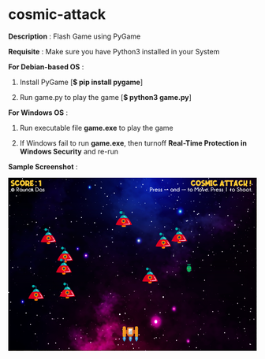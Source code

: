 
# cosmic-attack

**Description** : Flash Game using PyGame

**Requisite** : Make sure you have Python3 installed in your System

**For Debian-based OS** :

1. Install PyGame [**$ pip install pygame**]

2. Run game.py to play the game [**$ python3 game.py**]

**For Windows OS** :

1. Run executable file **game.exe** to play the game 

2. If Windows fail to run **game.exe**, then turnoff **Real-Time Protection in Windows Security** and re-run

**Sample Screenshot** :

![](screenshot.png)
